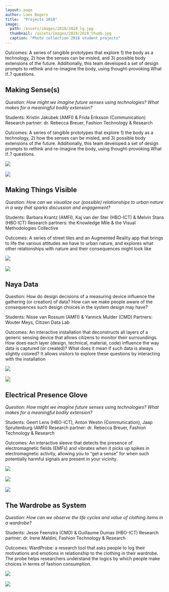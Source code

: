 ```yaml
---
layout: page
author: Loes Bogers
title:  "Projects 2018"
image: 
  path: /assets/images/2018/2018_lg.jpg
  thumbnail: /assets/images/2018/2018_thumb.jpg
  caption: "Photo collection 2018 student projects"
---
```

Outcomes: A series of tangible prototypes that explore 1) the body as a technology, 2) how the senses can be misled, and 3) possible body extensions of the future. Additionally, this team developed a set of design prompts to rethink and re-imagine the body, using thought-provoking What if..? questions. 


## Making Sense(s)

*Question: How might we imagine future senses using technologies? What makes for a meaningful bodily extension?*

Students: Kristin Jakubek (AMFI) & Frida Eriksson (Communication)
Research partner: dr. Rebecca Breuer, Fashion Technology & Research

Outcomes: A series of tangible prototypes that explore 1) the body as a technology, 2) how the senses can be misled, and 3) possible body extensions of the future. Additionally, this team developed a set of design prompts to rethink and re-imagine the body, using thought-provoking What if..? questions. 


![](../../assets/images/2018/makingsenses2.jpg)<br><br>
![](../../assets/images/2018/makingsenses1.jpg)


## Making Things Visible 

*Question: How can we visualize our (possible) relationships to urban nature in a way that sparks discussion and engagement?*

Students: Barbara Krantz (AMFI), Kaj van der Ster (HBO-ICT) & Melvin Stans (HBO ICT)
Research partners: the Knowledge Mile & the Visual Methodologies Collective

Outcomes: A series of street tiles and an Augmented Reality app that brings to life the various attitudes we have to urban nature, and explores what other relationships with nature and their consequences might look like

![](../../assets/images/2018/makingthingsvisible.jpg)<br><br>
![](../../assets/images/2018/makingthingsvisible2.jpg)

## Naya Data

Question: How do design decisions of a measuring device influence the gathering (or creation) of data? How can we make people aware of the consequences such design choices in the system design may have?

Students: Nisse van Rossum (AMFI) & Yannick Mulder (CMD)
Partners: Wouter Meys, Citizen Data Lab

Outcomes: An interactive installation that deconstructs all layers of a generic sensing device that allows citizens to monitor their surroundings. How does each layer (design, technical, material, code) influence the way data is captured (or created)? What does it mean if such data is always slightly colored? It allows visitors to explore these questions by interacting with the installation

![](../../assets/images/2018/nayadata3.jpg)<br><br>
![](../../assets/images/2018/nayadata2.jpg)

## Electrical Presence Glove

*Question: How might we imagine future senses using technologies? What makes for a meaningful bodily extension?*

Students: Geert Lens (HBO-ICT), Anton Westin (Communication), Jaap Spruitenburg (AMFI)
Research partner: dr. Rebecca Breuer, Fashion Technology & Research

Outcomes: An interactive sleeve that detects the presence of electromagnetic fields (EMFs) and vibrates when it picks up spikes in electromagnetic activity, allowing you to “get a sense” for when such potentially harmful signals are present in your vicinity. 

![](../../assets/images/2018/presenceglove.jpg)<br><br>
![](../../assets/images/2018/presenceglove1.jpg)<br><br>
![](../../assets/images/2018/presenceglove2.png)

## The Wardrobe as System

*Question: How can we observe the life cycles and value of clothing items in a wardrobe?*

Students: Jesse Feenstra (CMD) & Guillaume Dumas (HBO-ICT)
Research partner: dr. Irene Maldini, Fashion Technology & Research

Outcomes: WardProbe: a research tool that asks people to log their motivations and emotions in relationship to the clothing in their wardrobe. The probe helps researchers understand the logics by which people make choices in terms of fashion consumption. 

![](../../assets/images/2018/wardrobesystem.jpg)<br><br>
![](../../assets/images/2018/wardrobesystem2.jpg)




